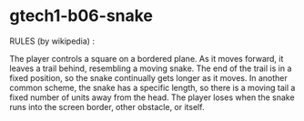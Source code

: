# gtech1-b06-snake

RULES (by wikipedia) :

The player controls a square on a bordered plane. As it moves forward, it leaves a trail behind, resembling a moving snake. The end of the trail is in a fixed position, so the snake continually gets longer as it moves. In another common scheme, the snake has a specific length, so there is a moving tail a fixed number of units away from the head. The player loses when the snake runs into the screen border, other obstacle, or itself.
